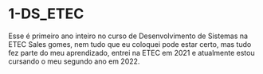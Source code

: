 # 1-DS_ETEC
Esse é primeiro ano inteiro no curso de Desenvolvimento de Sistemas na ETEC Sales gomes, nem tudo que eu coloquei pode estar certo, mas tudo fez parte do meu aprendizado, entrei na ETEC em 2021 e atualmente estou cursando o meu segundo ano em 2022.
